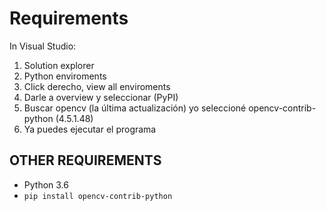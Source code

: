 # Requirements
In Visual Studio:

  1. Solution explorer
  2. Python enviroments
  3. Click derecho, view all enviroments
  4. Darle a overview y seleccionar (PyPI)
  5. Buscar opencv (la última actualización) yo seleccioné opencv-contrib-python (4.5.1.48)
  6. Ya puedes ejecutar el programa

## OTHER REQUIREMENTS 
- Python 3.6
- `pip install opencv-contrib-python`
